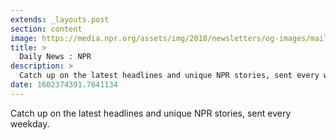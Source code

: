 ```yaml
--- 
extends: _layouts.post 
section: content 
image: https://media.npr.org/assets/img/2018/newsletters/og-images/mailbox.jpg?s=1400 
title: > 
  Daily News : NPR 
description: > 
  Catch up on the latest headlines and unique NPR stories, sent every weekday. 
date: 1602374391.7641134 
--- 
```

Catch up on the latest headlines and unique NPR stories, sent every weekday.